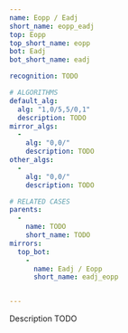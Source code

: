 ```yaml
---
name: Eopp / Eadj
short_name: eopp_eadj
top: Eopp
top_short_name: eopp
bot: Eadj
bot_short_name: eadj

recognition: TODO

# ALGORITHMS
default_alg:
  alg: "1,0/5,5/0,1"
  description: TODO
mirror_algs:
  -
    alg: "0,0/"
    description: TODO
other_algs:
  -
    alg: "0,0/"
    description: TODO

# RELATED CASES
parents:
  -
    name: TODO
    short_name: TODO
mirrors:
  top_bot:
    -
      name: Eadj / Eopp
      short_name: eadj_eopp


---
```


Description TODO

